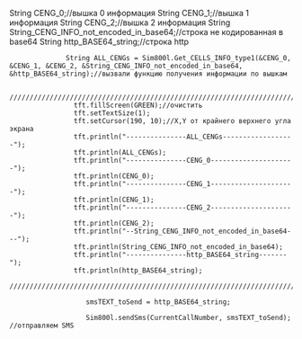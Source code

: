  String CENG_0;//вышка 0 информация
                    String CENG_1;//вышка 1 информация
                    String CENG_2;//вышка 2 информация
                    String String_CENG_INFO_not_encoded_in_base64;//строка не кодированная в base64
                    String http_BASE64_string;//строка http


     
                  String ALL_CENGs = Sim800l.Get_CELLS_INFO_type1(&CENG_0, &CENG_1, &CENG_2, &String_CENG_INFO_not_encoded_in_base64, &http_BASE64_string);//вызвали функцию получения информации по вышкам

                    ///////////////////////////////////////////////////////////////////////////////
                    tft.fillScreen(GREEN);//очистить
                    tft.setTextSize(1);
                    tft.setCursor(190, 10);//X,Y от крайнего верхнего угла экрана     
                    tft.println("---------------ALL_CENGs------------------");
                    tft.println(ALL_CENGs);
                    tft.println("---------------CENG_0---------------------");
                    tft.println(CENG_0);
                    tft.println("---------------CENG_1---------------------");
                    tft.println(CENG_1);
                    tft.println("---------------CENG_2---------------------");
                    tft.println(CENG_2);
                    tft.println("--String_CENG_INFO_not_encoded_in_base64---");
                    tft.println(String_CENG_INFO_not_encoded_in_base64);
                    tft.println("---------------http_BASE64_string-------");
                    tft.println(http_BASE64_string);
                    ///////////////////////////////////////////////////////////////////////////////

                       smsTEXT_toSend = http_BASE64_string;

                       Sim800l.sendSms(CurrentCallNumber, smsTEXT_toSend); //отправляем SMS
